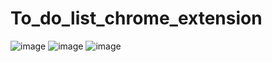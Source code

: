 # To_do_list_chrome_extension
![image](https://user-images.githubusercontent.com/58163867/161106948-3d0509d4-e0c0-4502-81e9-df367889f211.png)
![image](https://user-images.githubusercontent.com/58163867/161107027-1c097b06-f196-47fd-a263-3e3813c2867e.png)
![image](https://user-images.githubusercontent.com/58163867/161107086-71f050a8-c383-4def-8870-50ec5dbbe6d8.png)

